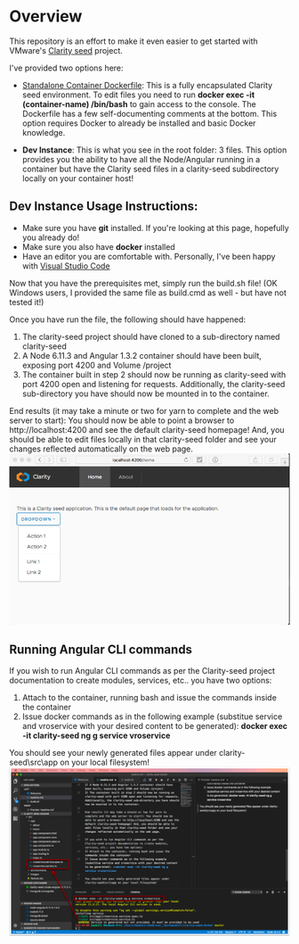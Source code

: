 # Overview
This repository is an effort to make it even easier to get started with VMware's [Clarity seed](https://github.com/vmware/clarity-seed) project.

I've provided two options here:
- [Standalone Container Dockerfile](./Clarity-Seed-Container/Dockerfile): This is a fully encapsulated Clarity seed environment. To edit files you need to run **docker exec -it (container-name) /bin/bash** to gain access to the console. The Dockerfile has a few self-documenting comments at the bottom. This option requires Docker to already be installed and basic Docker knowledge.

- **Dev Instance**: This is what you see in the root folder: 3 files. This option provides you the ability to have all the Node/Angular running in a container but have the Clarity seed files in a clarity-seed subdirectory locally on your container host!

## Dev Instance Usage Instructions:
- Make sure you have **git** installed. If you're looking at this page, hopefully you already do!
- Make sure you also have **docker** installed
- Have an editor you are comfortable with. Personally, I've been happy with [Visual Studio Code](https://code.visualstudio.com/) 

Now that you have the prerequisites met, simply run the build.sh file! (OK Windows users, I provided the same file as build.cmd as well - but have not tested it!)

Once you have run the file, the following should have happened:
1) The clarity-seed project should have cloned to a sub-directory named clarity-seed
2) A Node 6.11.3 and Angular 1.3.2 container should have been built, exposing port 4200 and Volume /project
3) The container built in step 2 should now be running as clarity-seed with port 4200 open and listening for requests. Additionally, the clarity-seed sub-directory you have should now be mounted in to the container.

End results (it may take a minute or two for yarn to complete and the web server to start): You should now be able to point a browser to http://localhost:4200 and see the default clarity-seed homepage! And, you should be able to edit files locally in that clarity-seed folder and see your changes reflected automatically on the web page.
![Clarity seed running on port 4200](./screenshots/clarity-seed-running.png)
## Running Angular CLI commands
If you wish to run Angular CLI commands as per the Clarity-seed project documentation to create modules, services, etc.. you have two options:
1) Attach to the container, running bash and issue the commands inside the container
2) Issue docker commands as in the following example (substitue service and vroservice with your desired content to be generated): **docker exec -it clarity-seed ng g service vroservice**

You should see your newly generated files appear under clarity-seed\src\app on your local filesystem!
![ng command to build service](./screenshots/ng-command.png)